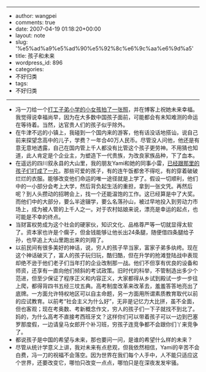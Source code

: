 - --
- author: wangpei
- comments: true
- date: 2007-04-19 01:18:20+00:00
- layout: note
- slug: '%e5%ad%a9%e5%ad%90%e5%92%8c%e6%9c%aa%e6%9d%a5'
- title: 孩子和未来
- wordpress_id: 896
- categories:
- 不好归类
- tags:
- 不好归类
- --
- 冯一刀给一个[打工子弟小学的小女孩拍了一张照](http://feelcn.blogbus.com/logs/5063373.html)，并在博客上祝她未来幸福。我觉得说幸福尚早，因为在大多数中国孩子面前，可能都会有未知难测的命运在等待着。当然，达官贵人们的孩子似乎除外。
- 在牛津不远的小镇上，我碰到一个国内来的游客，他有话没话地搭讪，说自己前来探望念高中的儿子，学费？一年合40万人民币。尽管没人问他，他还是有意无意地透露，自己在国内管上千人都没有比管这个孩子更劳神。不用猜也知道，此人肯定是个企业主，为塑造下一代贵族，为改良家族品种，下了血本。
- 在遥远的四川叙永县的大山里，我的朋友Yami和她的同事小雷，[已经跟那里的孩子们打成了一片](http://qiaotian.blogbus.com/logs/5040499.html)。那些可爱的孩子，有的连午饭都舍不得吃，有的穿着破破烂烂的衣服。能够改变他们命运的唯一途径就是上学了。假设一切顺利，他们中的一小部分会考上大学，然后背负起生活的重担，拿到一张文凭。再然后呢？到人头攒动的招聘会上，找一个还能温饱的工作。这已经算是中了大奖。而他们中的大部分，要么半途辍学，要么名落孙山，被过早地投入到劳动力市场上，成为被人管的上千人之一。对于农村姑娘来说，漂亮是幸运的起点，也可能是不幸的终点。
- 当财富权势成为这个社会的硬家伙，知识文化、品格尊严等一切就显得太软了。资本家也许是个瘸子，但金钱能够让他长出24条腿，随便借四条腿给子孙，也早追上大山里跑出来的刘翔了。
- 以前民间有很多美好的神话，说，穷人的孩子早当家，富家子弟多纨绔。现在这个神话破灭了，富人的孩子玩归玩，酷归酷，但在升学的抢滩登陆战中表现却绝不逊于他们老子们当年打的企业改制那一战。他们不但享有优良的设备和师资，还享有一直向他们倾斜的考试政策。旧时代的科举，不管制造出多少个范进，但至少保证了程序正义和内容正义，大家都得从乡试到殿试一步一步往上爬，都得背四书五经三坟五典。高考制度改革来改革去，羞羞答答地亮出了底牌。一方面允许特权地区可以自主命题，另一方面用所谓素质教育取代以前的应试教育。以前考“社会主义为什么好”，无非是记忆力大比拼，虽不全面，但也客观；现在考奥数、考新概念作文，穷人的孩子们一下子就找不到北了。妈的，为什么高考不直接考西班牙文？这样你们可以带着孩子可以一边到巴塞罗那度假，一边请皇马女郎开个补习班，穷孩子连竞争都不会跟你们丫来竞争了。
- 都说孩子是中国的希望与未来，那也要问一问，是谁的希望什么样的未来？
- 尽管从统计学意义上讲，我对未来有点悲观，但我依然相信，Yami的辛苦不会白费，冯一刀的祝福不会落空。因为世界在我们每个人手中，人不能只适应这个世界，还要改变它，哪怕只改变一点点，哪怕只是在深夜发发牢骚。
